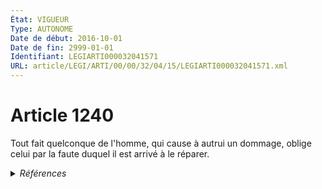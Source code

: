 ```yaml
---
État: VIGUEUR
Type: AUTONOME
Date de début: 2016-10-01
Date de fin: 2999-01-01
Identifiant: LEGIARTI000032041571
URL: article/LEGI/ARTI/00/00/32/04/15/LEGIARTI000032041571.xml
---
```


<h1>Article 1240</h1>

Tout fait quelconque de l'homme, qui cause à autrui un dommage, oblige celui par
la faute duquel il est arrivé à le réparer.


<details>
  <summary><em>Références</em></summary>

  <h2>Articles faisant référence à l'article</h2>
  
  <ul>
    <li>
      <a href="https://legal.tricoteuses.fr//redirection/LEGIARTI000006438819?vers=git&vers=legifrance">Code civil - article 1382 AUTONOME MODIFIE, en vigueur du 1804-03-21 au 2016-10-01</a> CONCORDANCE cible
    </li>
    <li>
      <a href="https://legal.tricoteuses.fr//redirection/LEGIARTI000032006591?vers=git&vers=legifrance">Ordonnance n° 2016-131 du 10 février 2016 portant réforme du droit des contrats, du régime général et de la preuve des obligations - article 2 ENTIEREMENT_MODIF</a> MODIFIE source
    </li>
  </ul>
  
  <h2>Références faites par l'article</h2>
  
  <ul>
    <li>
      1881-07-29 CITATION cible <a href="https://legal.tricoteuses.fr//redirection/LEGIARTI000032043044?vers=git&vers=legifrance">Loi du 29 juillet 1881 sur la liberté de la presse - article 44 AUTONOME VIGUEUR, en vigueur depuis le 2016-10-01</a>
    </li>
    <li>
      1908-08-05 CITATION cible <a href="https://legal.tricoteuses.fr//redirection/LEGIARTI000032043046?vers=git&vers=legifrance">Loi du 5 août 1908 modifiant l'article 11 de la loi du 1er août 1905 sur la répression des fraudes dans la vente des marchandises et des falsifications des denrées alimentaires et des produits agricoles et complétant cette loi par un article additionnel - article 2 AUTONOME VIGUEUR, en vigueur depuis le 2016-10-01</a>
    </li>
    <li>
      1953-05-21 CITATION cible <a href="https://legal.tricoteuses.fr//redirection/LEGIARTI000033202317?vers=git&vers=legifrance">Décret n°53-511 du 21 mai 1953 fixant les modalités de remboursement des frais engagés par les personnels civils de l'Etat à l'occasion de leurs déplacements. - article 37 AUTONOME VIGUEUR, en vigueur depuis le 2016-10-01</a>
    </li>
    <li>
      1982-02-25 CITATION cible <a href="https://legal.tricoteuses.fr//redirection/LEGIARTI000033202260?vers=git&vers=legifrance">Arrêté du 25 février 1982 relatif aux conditions et modalités de règlement des frais occasionnés par les déplacements des personnels des communes et de leurs établissements publics sur le territoire métropolitain. - article 28 AUTONOME VIGUEUR, en vigueur depuis le 2016-10-01</a>
    </li>
    <li>
      1991-01-28 CITATION cible <a href="https://legal.tricoteuses.fr//redirection/LEGIARTI000033201752?vers=git&vers=legifrance">Arrêté du 28 janvier 1991 relatif au programme et aux modalités des concours d'admission au cycle de formation des élèves-directeurs organisé par l'Ecole des hautes études en santé publique pour l'accès aux emplois du personnel de direction des établissements mentionnés à l'article 2 (1° et 7°) de la loi n° 86-33 du 9 janvier 1986 portant dispositions statutaires relatives à la fonction publique hospitalière. - article ANNEXE VI AUTONOME ABROGE, en vigueur du 2016-10-01 au 2024-05-01</a>
    </li>
    <li>
      2009-02-02 CITATION cible <a href="https://legal.tricoteuses.fr//redirection/LEGIARTI000033202271?vers=git&vers=legifrance">Arrêté du 2 février 2009 portant modèle de convention organisant la mise à disposition d'un apprenti travaillant en France auprès d'une entreprise d'accueil établie dans un autre Etat membre de l'Union européenne - article Annexe I AUTONOME VIGUEUR, en vigueur depuis le 2016-10-01</a>
    </li>
    <li>
      2013-08-29 CITATION cible <a href="https://legal.tricoteuses.fr//redirection/LEGIARTI000033202304?vers=git&vers=legifrance">Arrêté du 29 août 2013 fixant le règlement intérieur du groupe interministériel des produits chimiques - article AUTONOME VIGUEUR, en vigueur depuis le 2016-10-01</a>
    </li>
    <li>
      2016-02-10 MODIFIE cible <a href="https://legal.tricoteuses.fr//redirection/LEGIARTI000032006591?vers=git&vers=legifrance">Ordonnance n° 2016-131 du 10 février 2016 portant réforme du droit des contrats, du régime général et de la preuve des obligations - article 2 ENTIEREMENT_MODIF</a>
    </li>
    <li>
      2016-03-02 CITATION cible <a href="https://legal.tricoteuses.fr//redirection/LEGIARTI000033202329?vers=git&vers=legifrance">Décret n° 2016-253 du 2 mars 2016 relatif aux centres provisoires d'hébergement des réfugiés et des bénéficiaires de la protection subsidiaire - article AUTONOME VIGUEUR, en vigueur depuis le 2016-10-01</a>
    </li>
    <li>
      2018-12-10 CITATION cible <a href="https://legal.tricoteuses.fr//redirection/LEGIARTI000038144583?vers=git&vers=legifrance">Arrêté du 10 décembre 2018 relatif à la procédure de recueil des signalements émis par les lanceurs d'alerte au sein du ministère chargé de l'éducation nationale - article 13 AUTONOME VIGUEUR, en vigueur depuis le 2018-12-20</a>
    </li>
    <li>
      2018-12-03 CITATION cible <a href="https://legal.tricoteuses.fr//redirection/LEGIARTI000038144721?vers=git&vers=legifrance">Arrêté du 3 décembre 2018 relatif à la procédure de recueil des signalements émis par les lanceurs d'alerte au sein du ministère chargé de l'enseignement supérieur et de la recherche - article 13 AUTONOME VIGUEUR, en vigueur depuis le 2018-12-20</a>
    </li>
    <li>
      2019-07-24 CITATION cible <a href="https://legal.tricoteuses.fr//redirection/LEGIARTI000038859904?vers=git&vers=legifrance">Arrêté du 24 juillet 2019 pris pour l'application, dans les ministères économiques et financiers, du décret n° 2017-564 du 19 avril 2017 relatif aux procédures de recueil des signalements émis par les lanceurs d'alerte au sein des personnes morales de droit public ou de droit privé ou des administrations de l'Etat - article 12 AUTONOME VIGUEUR, en vigueur depuis le 2019-08-02</a>
    </li>
    <li>
      2999-01-01 CITATION cible <a href="https://legal.tricoteuses.fr//redirection/LEGIARTI000043609791?vers=git&vers=legifrance">Code de la justice pénale des mineurs - article D512-1 AUTONOME VIGUEUR, en vigueur depuis le 2021-09-30</a>
    </li>
    <li>
      2020-10-08 CITATION cible <a href="https://legal.tricoteuses.fr//redirection/LEGIARTI000042441012?vers=git&vers=legifrance">Arrêté du 8 octobre 2020 fixant le modèle de proposition de protocole transactionnel entre un cotisant et un organisme de recouvrement - article AUTONOME VIGUEUR, en vigueur depuis le 2020-10-21</a>
    </li>
    <li>
      2020-11-30 CITATION cible <a href="https://legal.tricoteuses.fr//redirection/LEGIARTI000042587065?vers=git&vers=legifrance">Arrêté du 30 novembre 2020 relatif au dispositif de recueil et de traitement des signalements d'actes de violence, de discrimination, de harcèlement et d'agissements sexistes au ministère des affaires étrangères - article 9 AUTONOME VIGUEUR, en vigueur depuis le 2020-12-02</a>
    </li>
    <li>
      2021-05-31 CITATION cible <a href="https://legal.tricoteuses.fr//redirection/LEGIARTI000043594452?vers=git&vers=legifrance">Arrêté du 31 mai 2021 relatif à la procédure de recueil des signalements émis par les lanceurs d'alerte au sein du ministère de la justice - article 25 AUTONOME VIGUEUR, en vigueur depuis le 2021-06-04</a>
    </li>
    <li>
      2999-01-01 CONCORDANCE source <a href="https://legal.tricoteuses.fr//redirection/LEGIARTI000006438819?vers=git&vers=legifrance">Code civil - article 1382 AUTONOME MODIFIE, en vigueur du 1804-03-21 au 2016-10-01</a>
    </li>
    <li>
      2999-01-01 CITATION cible <a href="https://legal.tricoteuses.fr//redirection/LEGIARTI000048535129?vers=git&vers=legifrance">Code de commerce - article L225-102-2 AUTONOME VIGUEUR, en vigueur depuis le 2025-01-01</a>
    </li>
    <li>
      2999-01-01 CITATION cible <a href="https://legal.tricoteuses.fr//redirection/LEGIARTI000034291364?vers=git&vers=legifrance">Code de commerce - article L225-102-5 AUTONOME TRANSFERE, en vigueur du 2017-03-29 au 2025-01-01</a>
    </li>
    <li>
      2999-01-01 CITATION cible <a href="https://legal.tricoteuses.fr//redirection/LEGIARTI000032042903?vers=git&vers=legifrance">Code de l'environnement - article L426-4 AUTONOME VIGUEUR, en vigueur depuis le 2016-10-01</a>
    </li>
    <li>
      2999-01-01 CITATION cible <a href="https://legal.tricoteuses.fr//redirection/LEGIARTI000033202365?vers=git&vers=legifrance">Code de l'environnement - article R426-18 AUTONOME VIGUEUR, en vigueur depuis le 2016-10-01</a>
    </li>
    <li>
      2999-01-01 CITATION cible <a href="https://legal.tricoteuses.fr//redirection/LEGIARTI000032042688?vers=git&vers=legifrance">Code des assurances - article L121-13 AUTONOME VIGUEUR, en vigueur depuis le 2016-10-01</a>
    </li>
    <li>
      2999-01-01 CITATION cible <a href="https://legal.tricoteuses.fr//redirection/LEGIARTI000032042956?vers=git&vers=legifrance">Code des postes et des communications électroniques - article L7 AUTONOME VIGUEUR, en vigueur depuis le 2016-10-01</a>
    </li>
    <li>
      2999-01-01 CITATION cible <a href="https://legal.tricoteuses.fr//redirection/LEGIARTI000032042948?vers=git&vers=legifrance">Code des postes et des communications électroniques - article L8 AUTONOME VIGUEUR, en vigueur depuis le 2016-10-01</a>
    </li>
    <li>
      2999-01-01 CITATION cible <a href="https://legal.tricoteuses.fr//redirection/LEGIARTI000033202370?vers=git&vers=legifrance">Code du sport - article Annexe II-9 (art. A212-136) AUTONOME ABROGE, en vigueur du 2016-10-01 au 2024-06-11</a>
    </li>
    <li>
      2999-01-01 CITATION cible <a href="https://legal.tricoteuses.fr//redirection/LEGIARTI000032043018?vers=git&vers=legifrance">Code du travail - article L3251-4 AUTONOME VIGUEUR, en vigueur depuis le 2016-10-01</a>
    </li>
    <li>
      2999-01-01 CITATION cible <a href="https://legal.tricoteuses.fr//redirection/LEGIARTI000032043026?vers=git&vers=legifrance">Code du travail applicable à Mayotte - article L144-3 AUTONOME ABROGE, en vigueur du 2016-10-01 au 2018-01-01</a>
    </li>
    <li>
      2999-01-01 CITATION cible <a href="https://legal.tricoteuses.fr//redirection/LEGIARTI000047810638?vers=git&vers=legifrance">Code forestier (nouveau) - article L131-16 AUTONOME VIGUEUR, en vigueur depuis le 2023-07-12</a>
    </li>
    <li>
      2999-01-01 CITATION cible <a href="https://legal.tricoteuses.fr//redirection/LEGIARTI000032042990?vers=git&vers=legifrance">Code rural et de la pêche maritime - article L325-3 AUTONOME VIGUEUR, en vigueur depuis le 2016-10-01</a>
    </li>
    <li>
      2999-01-01 CITATION cible <a href="https://legal.tricoteuses.fr//redirection/LEGIARTI000032042986?vers=git&vers=legifrance">Code rural et de la pêche maritime - article L415-6 AUTONOME VIGUEUR, en vigueur depuis le 2016-10-01</a>
    </li>
    <li>
      CODIFICATION source Loi 1804-02-07
    </li>
  </ul>
</details>
